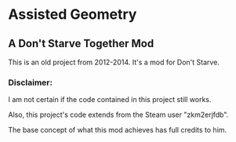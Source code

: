 # Assisted Geometry

## A Don't Starve Together Mod

This is an old project from 2012-2014. 
It's a mod for Don't Starve.

### Disclaimer: 
I am not certain if the code contained in this project still works.

Also, this project's code extends from the Steam user "zkm2erjfdb".

The base concept of what this mod achieves has full credits to him.
